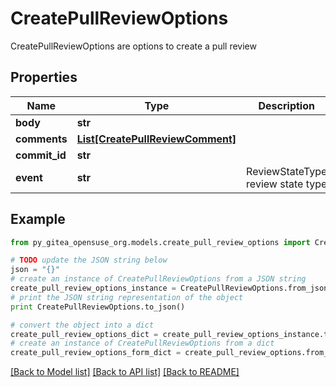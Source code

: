 # CreatePullReviewOptions

CreatePullReviewOptions are options to create a pull review

## Properties
Name | Type | Description | Notes
------------ | ------------- | ------------- | -------------
**body** | **str** |  | [optional] 
**comments** | [**List[CreatePullReviewComment]**](CreatePullReviewComment.md) |  | [optional] 
**commit_id** | **str** |  | [optional] 
**event** | **str** | ReviewStateType review state type | [optional] 

## Example

```python
from py_gitea_opensuse_org.models.create_pull_review_options import CreatePullReviewOptions

# TODO update the JSON string below
json = "{}"
# create an instance of CreatePullReviewOptions from a JSON string
create_pull_review_options_instance = CreatePullReviewOptions.from_json(json)
# print the JSON string representation of the object
print CreatePullReviewOptions.to_json()

# convert the object into a dict
create_pull_review_options_dict = create_pull_review_options_instance.to_dict()
# create an instance of CreatePullReviewOptions from a dict
create_pull_review_options_form_dict = create_pull_review_options.from_dict(create_pull_review_options_dict)
```
[[Back to Model list]](../README.md#documentation-for-models) [[Back to API list]](../README.md#documentation-for-api-endpoints) [[Back to README]](../README.md)


